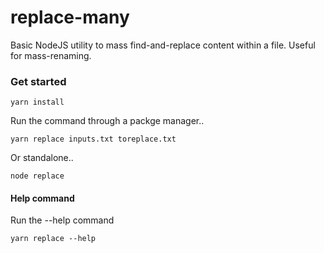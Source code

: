 # replace-many

Basic NodeJS utility to mass find-and-replace content within a file. Useful for mass-renaming.

### Get started

```
yarn install
```

Run the command through a packge manager..

```
yarn replace inputs.txt toreplace.txt
```

Or standalone..

```
node replace
```

#### Help command

Run the --help command

```
yarn replace --help
```
